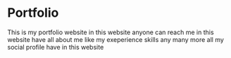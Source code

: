 # Portfolio
This is my portfolio website
in this website anyone can reach me
in this website have all about me
like my exeperience skills any many more
all my social profile have in this website
